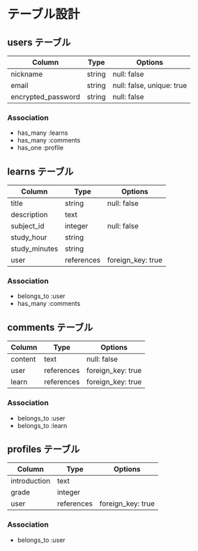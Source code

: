 # テーブル設計

## users テーブル

| Column             | Type   | Options                   |
| ------------------ | ------ | ------------------------- |
| nickname           | string | null: false               |
| email              | string | null: false, unique: true |
| encrypted_password | string | null: false               |

### Association

- has_many :learns
- has_many :comments
- has_one :profile

## learns テーブル

| Column        | Type       | Options           |
| ------------- | ---------- | ----------------- |
| title         | string     | null: false       |
| description   | text       |                   |
| subject_id    | integer    | null: false       |
| study_hour    | string     |                   |
| study_minutes | string     |                   |
| user          | references | foreign_key: true |

### Association

- belongs_to :user
- has_many :comments

## comments テーブル

| Column  | Type       | Options           |
| ------- | ---------- | ----------------- |
| content | text       | null: false       |
| user    | references | foreign_key: true |
| learn   | references | foreign_key: true |

### Association

- belongs_to :user
- belongs_to :learn

## profiles テーブル

| Column       | Type       | Options           |
| ------------ | ---------- | ----------------- |
| introduction | text       |                   |
| grade        | integer    |                   |
| user         | references | foreign_key: true |

### Association

- belongs_to :user
